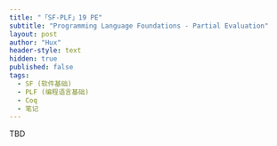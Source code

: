 ```yaml
---
title: "「SF-PLF」19 PE"
subtitle: "Programming Language Foundations - Partial Evaluation"
layout: post
author: "Hux"
header-style: text
hidden: true
published: false
tags:
  - SF (软件基础)
  - PLF (编程语言基础)
  - Coq
  - 笔记
---
```


TBD
